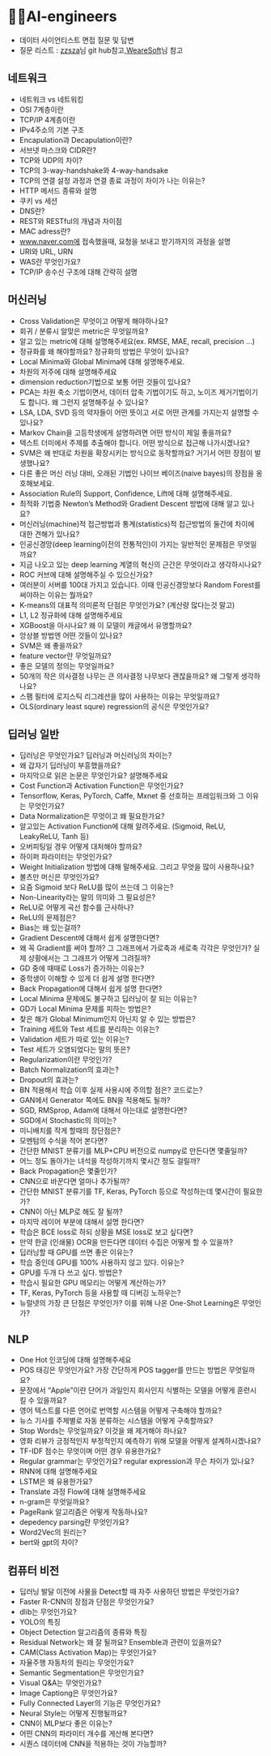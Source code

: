 # 🕵️‍♂️AI-engineers
- 데이터 사이언티스트 면접 질문 및 답변
- 질문 리스트 : [zzsza](https://github.com/zzsza)님 git hub참고,[WeareSoft](https://github.com/WeareSoft/tech-interview)님 참고

## 네트워크
- 네트워크 vs 네트워킹
- OSI 7계층이란
- TCP/IP 4계층이란
- IPv4주소의 기본 구조
- Encapulation과 Decapulation이란?
- 서브넷 마스크와 CIDR란?
- TCP와 UDP의 차이?
- TCP의 3-way-handshake와 4-way-handsake
- TCP의 연결 설정 과정과 연결 종료 과정이 차이가 나는 이유는?
- HTTP 메서드 종류와 설명
- 쿠키 vs 세션
- DNS란?
- REST와 RESTful의 개념과 차이점
- MAC adress란?
- www.naver.com에 접속했을때, 요청을 보내고 받기까지의 과정을 설명
- URI와 URL, URN
- WAS란 무엇인가요?
- TCP/IP 송수신 구조에 대해 간략히 설명


## 머신러닝

- Cross Validation은 무엇이고 어떻게 해야하나요?
- 회귀 / 분류시 알맞은 metric은 무엇일까요?
- 알고 있는 metric에 대해 설명해주세요(ex. RMSE, MAE, recall, precision ...)
- 정규화를 왜 해야할까요? 정규화의 방법은 무엇이 있나요?
- Local Minima와 Global Minima에 대해 설명해주세요.
- 차원의 저주에 대해 설명해주세요
- dimension reduction기법으로 보통 어떤 것들이 있나요?
- PCA는 차원 축소 기법이면서, 데이터 압축 기법이기도 하고, 노이즈 제거기법이기도 합니다. 왜 그런지 설명해주실 수 있나요?
- LSA, LDA, SVD 등의 약자들이 어떤 뜻이고 서로 어떤 관계를 가지는지 설명할 수 있나요?
- Markov Chain을 고등학생에게 설명하려면 어떤 방식이 제일 좋을까요?
- 텍스트 더미에서 주제를 추출해야 합니다. 어떤 방식으로 접근해 나가시겠나요?
- SVM은 왜 반대로 차원을 확장시키는 방식으로 동작할까요? 거기서 어떤 장점이 발생했나요?
- 다른 좋은 머신 러닝 대비, 오래된 기법인 나이브 베이즈(naive bayes)의 장점을 옹호해보세요.
- Association Rule의 Support, Confidence, Lift에 대해 설명해주세요.
- 최적화 기법중 Newton’s Method와 Gradient Descent 방법에 대해 알고 있나요?
- 머신러닝(machine)적 접근방법과 통계(statistics)적 접근방법의 둘간에 차이에 대한 견해가 있나요?
- 인공신경망(deep learning이전의 전통적인)이 가지는 일반적인 문제점은 무엇일까요?
- 지금 나오고 있는 deep learning 계열의 혁신의 근간은 무엇이라고 생각하시나요?
- ROC 커브에 대해 설명해주실 수 있으신가요?
- 여러분이 서버를 100대 가지고 있습니다. 이때 인공신경망보다 Random Forest를 써야하는 이유는 뭘까요?
- K-means의 대표적 의미론적 단점은 무엇인가요? (계산량 많다는것 말고)
- L1, L2 정규화에 대해 설명해주세요
- XGBoost을 아시나요? 왜 이 모델이 캐글에서 유명할까요?
- 앙상블 방법엔 어떤 것들이 있나요?
- SVM은 왜 좋을까요?
- feature vector란 무엇일까요?
- 좋은 모델의 정의는 무엇일까요?
- 50개의 작은 의사결정 나무는 큰 의사결정 나무보다 괜찮을까요? 왜 그렇게 생각하나요?
- 스팸 필터에 로지스틱 리그레션을 많이 사용하는 이유는 무엇일까요?
- OLS(ordinary least squre) regression의 공식은 무엇인가요?


## 딥러닝 일반

- 딥러닝은 무엇인가요? 딥러닝과 머신러닝의 차이는?
- 왜 갑자기 딥러닝이 부흥했을까요?
- 마지막으로 읽은 논문은 무엇인가요? 설명해주세요
- Cost Function과 Activation Function은 무엇인가요?
- Tensorflow, Keras, PyTorch, Caffe, Mxnet 중 선호하는 프레임워크와 그 이유는 무엇인가요?
- Data Normalization은 무엇이고 왜 필요한가요?
- 알고있는 Activation Function에 대해 알려주세요. (Sigmoid, ReLU, LeakyReLU, Tanh 등)
- 오버피팅일 경우 어떻게 대처해야 할까요?
- 하이퍼 파라미터는 무엇인가요?
- Weight Initialization 방법에 대해 말해주세요. 그리고 무엇을 많이 사용하나요?
- 볼츠만 머신은 무엇인가요?
- 요즘 Sigmoid 보다 ReLU를 많이 쓰는데 그 이유는?
- Non-Linearity라는 말의 의미와 그 필요성은?
- ReLU로 어떻게 곡선 함수를 근사하나?
- ReLU의 문제점은?
- Bias는 왜 있는걸까?
- Gradient Descent에 대해서 쉽게 설명한다면?
- 왜 꼭 Gradient를 써야 할까? 그 그래프에서 가로축과 세로축 각각은 무엇인가? 실제 상황에서는 그 그래프가 어떻게 그려질까?
- GD 중에 때때로 Loss가 증가하는 이유는?
- 중학생이 이해할 수 있게 더 쉽게 설명 한다면?
- Back Propagation에 대해서 쉽게 설명 한다면?
- Local Minima 문제에도 불구하고 딥러닝이 잘 되는 이유는?
- GD가 Local Minima 문제를 피하는 방법은?
- 찾은 해가 Global Minimum인지 아닌지 알 수 있는 방법은?
- Training 세트와 Test 세트를 분리하는 이유는?
- Validation 세트가 따로 있는 이유는?
- Test 세트가 오염되었다는 말의 뜻은?
- Regularization이란 무엇인가?
- Batch Normalization의 효과는?
- Dropout의 효과는?
- BN 적용해서 학습 이후 실제 사용시에 주의할 점은? 코드로는?
- GAN에서 Generator 쪽에도 BN을 적용해도 될까?
- SGD, RMSprop, Adam에 대해서 아는대로 설명한다면?
- SGD에서 Stochastic의 의미는?
- 미니배치를 작게 할때의 장단점은?
- 모멘텀의 수식을 적어 본다면?
- 간단한 MNIST 분류기를 MLP+CPU 버전으로 numpy로 만든다면 몇줄일까?
- 어느 정도 돌아가는 녀석을 작성하기까지 몇시간 정도 걸릴까?
- Back Propagation은 몇줄인가?
- CNN으로 바꾼다면 얼마나 추가될까?
- 간단한 MNIST 분류기를 TF, Keras, PyTorch 등으로 작성하는데 몇시간이 필요한가?
- CNN이 아닌 MLP로 해도 잘 될까?
- 마지막 레이어 부분에 대해서 설명 한다면?
- 학습은 BCE loss로 하되 상황을 MSE loss로 보고 싶다면?
- 만약 한글 (인쇄물) OCR을 만든다면 데이터 수집은 어떻게 할 수 있을까?
- 딥러닝할 때 GPU를 쓰면 좋은 이유는?
- 학습 중인데 GPU를 100% 사용하지 않고 있다. 이유는?
- GPU를 두개 다 쓰고 싶다. 방법은?
- 학습시 필요한 GPU 메모리는 어떻게 계산하는가?
- TF, Keras, PyTorch 등을 사용할 때 디버깅 노하우는?
- 뉴럴넷의 가장 큰 단점은 무엇인가? 이를 위해 나온 One-Shot Learning은 무엇인가?

## NLP
- One Hot 인코딩에 대해 설명해주세요
- POS 태깅은 무엇인가요? 가장 간단하게 POS tagger를 만드는 방법은 무엇일까요?
- 문장에서 “Apple”이란 단어가 과일인지 회사인지 식별하는 모델을 어떻게 훈련시킬 수 있을까요?
- 영어 텍스트를 다른 언어로 번역할 시스템을 어떻게 구축해야 할까요?
- 뉴스 기사를 주제별로 자동 분류하는 시스템을 어떻게 구축할까요?
- Stop Words는 무엇일까요? 이것을 왜 제거해야 하나요?
- 영화 리뷰가 긍정적인지 부정적인지 예측하기 위해 모델을 어떻게 설계하시겠나요?
- TF-IDF 점수는 무엇이며 어떤 경우 유용한가요?
- Regular grammar는 무엇인가요? regular expression과 무슨 차이가 있나요?
- RNN에 대해 설명해주세요
- LSTM은 왜 유용한가요?
- Translate 과정 Flow에 대해 설명해주세요
- n-gram은 무엇일까요?
- PageRank 알고리즘은 어떻게 작동하나요?
- depedency parsing란 무엇인가요?
- Word2Vec의 원리는?
- bert와 gpt의 차이?


## 컴퓨터 비전
- 딥러닝 발달 이전에 사물을 Detect할 때 자주 사용하던 방법은 무엇인가요?
- Faster R-CNN의 장점과 단점은 무엇인가요?
- dlib는 무엇인가요?
- YOLO의 특징
- Object Detection 알고리즘의 종류와 특징
- Residual Network는 왜 잘 될까요? Ensemble과 관련이 있을까요?
- CAM(Class Activation Map)는 무엇인가요?
- 자율주행 자동차의 원리는 무엇인가요?
- Semantic Segmentation은 무엇인가요?
- Visual Q&A는 무엇인가요?
- Image Captiong은 무엇인가요?
- Fully Connected Layer의 기능은 무엇인가요?
- Neural Style는 어떻게 진행될까요?
- CNN이 MLP보다 좋은 이유는?
- 어떤 CNN의 파라미터 개수를 게산해 본다면?
- 시퀀스 데이터에 CNN을 적용하는 것이 가능할까?

